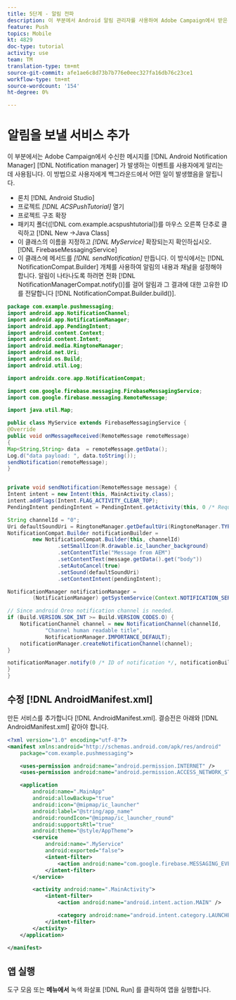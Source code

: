 ```yaml
---
title: 5단계 - 알림 전파
description: 이 부분에서 Android 알림 관리자를 사용하여 Adobe Campaign에서 받은 메시지를 전파합니다.Firebase
feature: Push
topics: Mobile
kt: 4829
doc-type: tutorial
activity: use
team: TM
translation-type: tm+mt
source-git-commit: afe1ae6c8d73b7b776e0eec327fa16db76c23ce1
workflow-type: tm+mt
source-wordcount: '154'
ht-degree: 0%

---
```


# 알림을 보낼 서비스 추가

이 부분에서는 Adobe Campaign에서 수신한 메시지를 [!DNL Android Notification Manager] [!DNL Notification manager] 가 발생하는 이벤트를 사용자에게 알리는 데 사용됩니다.
이 방법으로 사용자에게 백그라운드에서 어떤 일이 발생했음을 알립니다.

* 론치 [!DNL Android Studio]
* 프로젝트 *[!DNL ACSPushTutorial]* 열기
* 프로젝트 구조 확장
* 패키지 폴더([!DNL com.example.acspushtutorial])를 마우스 오른쪽 단추로 클릭하고 [!DNL New ->Java Class]
* 이 클래스의 이름을 지정하고 *[!DNL MyService]* 확장되는지 확인하십시오. [!DNL FirebaseMessagingService]
* 이 클래스에 메서드를 *[!DNL sendNotification]* 만듭니다. 이 방식에서는 [!DNL NotificationCompat.Builder] 개체를 사용하여 알림의 내용과 채널을 설정해야 합니다. 알림이 나타나도록 하려면 전화 [!DNL NotificationManagerCompat.notify()]를 걸어 알림과 그 결과에 대한 고유한 ID를 전달합니다 [!DNL NotificationCompat.Builder.build()].

```java {.line-numbers}
package com.example.pushmessaging;
import android.app.NotificationChannel;
import android.app.NotificationManager;
import android.app.PendingIntent;
import android.content.Context;
import android.content.Intent;
import android.media.RingtoneManager;
import android.net.Uri;
import android.os.Build;
import android.util.Log;

import androidx.core.app.NotificationCompat;

import com.google.firebase.messaging.FirebaseMessagingService;
import com.google.firebase.messaging.RemoteMessage;

import java.util.Map;

public class MyService extends FirebaseMessagingService {
@Override
public void onMessageReceived(RemoteMessage remoteMessage)
{
Map<String,String> data  = remoteMessage.getData();
Log.d("data payload: ", data.toString());
sendNotification(remoteMessage);
}


private void sendNotification(RemoteMessage message) {
Intent intent = new Intent(this, MainActivity.class);
intent.addFlags(Intent.FLAG_ACTIVITY_CLEAR_TOP);
PendingIntent pendingIntent = PendingIntent.getActivity(this, 0 /* Request code */, intent, PendingIntent.FLAG_ONE_SHOT);

String channelId = "0";
Uri defaultSoundUri = RingtoneManager.getDefaultUri(RingtoneManager.TYPE_NOTIFICATION);
NotificationCompat.Builder notificationBuilder =
        new NotificationCompat.Builder(this, channelId)
                .setSmallIcon(R.drawable.ic_launcher_background)
                .setContentTitle("Message from AEM")
                .setContentText(message.getData().get("body"))
                .setAutoCancel(true)
                .setSound(defaultSoundUri)
                .setContentIntent(pendingIntent);

NotificationManager notificationManager =
        (NotificationManager) getSystemService(Context.NOTIFICATION_SERVICE);

// Since android Oreo notification channel is needed.
if (Build.VERSION.SDK_INT >= Build.VERSION_CODES.O) {
    NotificationChannel channel = new NotificationChannel(channelId,
            "Channel human readable title",
            NotificationManager.IMPORTANCE_DEFAULT);
    notificationManager.createNotificationChannel(channel);
}

notificationManager.notify(0 /* ID of notification */, notificationBuilder.build());
}
}
```

## 수정 [!DNL AndroidManifest.xml]

만든 서비스를 추가합니다 [!DNL AndroidManifest.xml]. 결승전은 아래와 [!DNL AndroidManifest.xml] 같아야 합니다.

```xml {.line-numbers}
<?xml version="1.0" encoding="utf-8"?>
<manifest xmlns:android="http://schemas.android.com/apk/res/android"
    package="com.example.pushmessaging">

    <uses-permission android:name="android.permission.INTERNET" />
    <uses-permission android:name="android.permission.ACCESS_NETWORK_STATE" />

    <application
        android:name=".MainApp"
        android:allowBackup="true"
        android:icon="@mipmap/ic_launcher"
        android:label="@string/app_name"
        android:roundIcon="@mipmap/ic_launcher_round"
        android:supportsRtl="true"
        android:theme="@style/AppTheme">
        <service
            android:name=".MyService"
            android:exported="false">
            <intent-filter>
                <action android:name="com.google.firebase.MESSAGING_EVENT" />
            </intent-filter>
        </service>

        <activity android:name=".MainActivity">
            <intent-filter>
                <action android:name="android.intent.action.MAIN" />

                <category android:name="android.intent.category.LAUNCHER" />
            </intent-filter>
        </activity>
    </application>

</manifest>
```

## 앱 실행

도구 모음 또는 **메뉴에서** 녹색 화살표 [!DNL Run] 를 클릭하여 앱을 실행합니다.
